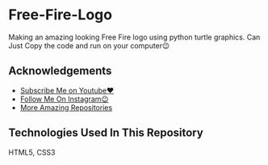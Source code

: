 # Free-Fire-Logo
 Making an amazing looking Free Fire logo using python turtle graphics.
 Can Just Copy the code and run on your computer😉


 ## Acknowledgements

 - [Subscribe Me on Youtube❤️](https://www.youtube.com/@mehtabcodes)
 - [Follow Me On Instagram😉](https://www.instagram.com/mehtabcodes/)
 - [More Amazing Repositories](https://github.com/mehtabcodes7)


## Technologies Used In This Repository
HTML5,
CSS3
